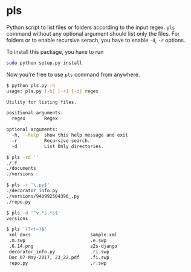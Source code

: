 pls
==============

Python script to list files or folders according to the input regex. `pls` command without any optional argument should list only the files. For folders or to enable recursive serach, you have to enable `-d`, `-r` options. 

To install this package, you have to run

```sh
sudo python setup.py install
```

Now you're free to use `pls` command from anywhere.

```sh
$ python pls.py -h
usage: pls.py [-h] [-r] [-d] regex

Utility for listing files.

positional arguments:
  regex       Regex

optional arguments:
  -h, --help  show this help message and exit
  -r          Recursive search.
  -d          List Only directories.

$ pls -rd ''
./.f
./documents
./versions

$ pls -r '\.py$'
./decorator_info.py
./versions/940992504396_.py
./repo.py

$ pls -d '^v.*s.*s$'
versions

$ pls '(?<!~)$'
 xml docs                      sample.xml 
 .m.swp                        .e.swp 
 .6.14.png                     s2s-django 
 decorator_info.py             .ri.swp 
 Doc 07-May-2017, 23_22.pdf    .fi.swp 
 repo.py                       .r.swp 

```
